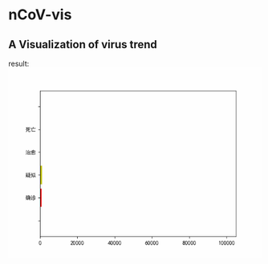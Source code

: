 # nCoV-vis
## A Visualization of virus trend

result:
![GIF](https://raw.githubusercontent.com/DaTangYuan-bacd/nCoV-vis/master/nCoV.gif)